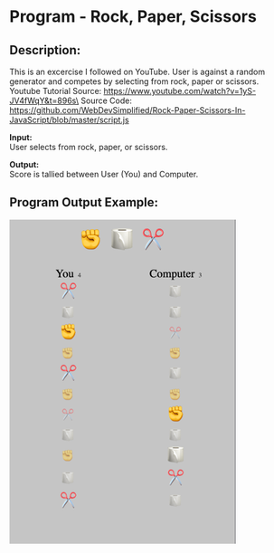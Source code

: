 # Program - Rock, Paper, Scissors

## Description: 
This is an excercise I followed on YouTube. User is against a random generator and competes by selecting from rock, paper or scissors.\
Youtube Tutorial Source: https://www.youtube.com/watch?v=1yS-JV4fWqY&t=896s\
Source Code: https://github.com/WebDevSimplified/Rock-Paper-Scissors-In-JavaScript/blob/master/script.js

**Input:**      
User selects from rock, paper, or scissors. 

**Output:**     
Score is tallied between User (You) and Computer.

## Program Output Example:
![](images/screenshot_program-output.png)


